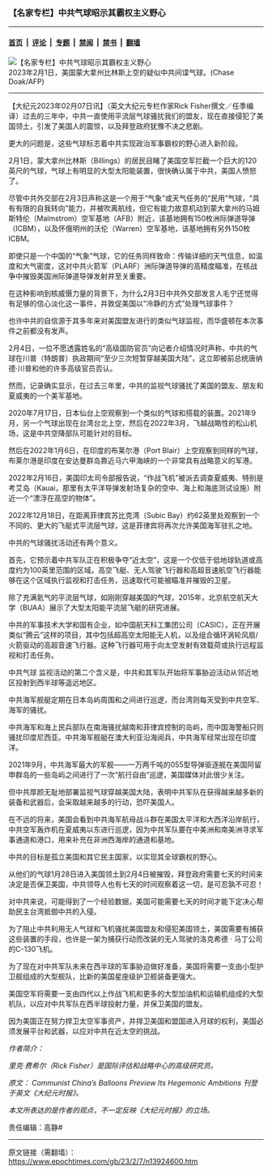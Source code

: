 ### 【名家专栏】中共气球昭示其霸权主义野心

---

#### [首页](../../../..?n13924600) &nbsp;|&nbsp; [评论](../../../../../epoch-comment?n13924600) &nbsp;|&nbsp; [专题](../../../../../epoch-special?n13924600) &nbsp;|&nbsp; [禁闻](../../../../../epoch-news?n13924600) &nbsp;|&nbsp; [禁书](../../../../../books?n13924600) &nbsp;|&nbsp; [翻墙](https://github.com/gfw-breaker/nogfw/blob/master/README.md?n13924600)


<div><img alt="【名家专栏】中共气球昭示其霸权主义野心" class="attachment-djy_600_400 size-djy_600_400 wp-post-image" src="https://i.epochtimes.com/assets/uploads/2023/02/id13924601-000_338F4KZ-1-600x400.jpg"/>
<div class="caption">
 2023年2月1日，美国蒙大拿州比林斯上空的疑似中共间谍气球。(Chase Doak/AFP)
</div></div><hr/><div class="post_content" id="artbody" itemprop="articleBody">
 <!-- article content begin -->
 <p>
  【大纪元2023年02月07日讯】（英文大纪元专栏作家Rick Fisher撰文／任季编译）过去的三年中，中共一直使用平流层气球骚扰我们的盟友，现在直接侵犯了美国领土，引发了美国人的震惊，以及拜登政府犹豫不决之悲剧。
 </p>
 <p>
  更大的问题是，这些气球标志着中共实现政治军事霸权的野心进入新阶段。
 </p>
 <p>
  2月1日，蒙大拿州比林斯（Billings）的居民目睹了美国空军拦截一个巨大的120英尺的气球，气球上有明显的大型太阳能装置，很快确认属于中共，美国人愤怒了。
 </p>
 <p>
  尽管中共外交部在2月3日声称这是一个用于“气象”或天气任务的“民用”气球，“具有有限的自我转向”能力，并被吹离航线，但它有能力故意机动到蒙大拿州的马姆斯特伦（Malmstrom）空军基地（AFB）附近，该基地拥有150枚洲际弹道导弹（ICBM），以及怀俄明州的沃伦（Warren）空军基地，该基地拥有另外150枚ICBM。
 </p>
 <p>
  即使只是一个中国的“气象”气球，它的任务同样致命：传输详细的天气信息，如温度和大气密度，这对中共火箭军（PLARF）洲际弹道导弹的高精度瞄准，在核战争中摧毁美国洲际弹道导弹发射井至关重要。
 </p>
 <p>
  在这种影响到核威慑力量的背景下，为什么2月3日中共外交部发言人毛宁还觉得有足够的信心淡化这一事件，并敦促美国以“冷静的方式”处理气球事件？
 </p>
 <p>
  也许中共的自信源于其多年来对美国盟友进行的类似气球监视，而华盛顿在本次事件之前都没有发声。
 </p>
 <p>
  2月4日，一位不愿透露姓名的“高级国防官员”向记者介绍情况时声称，中共的气球在川普（特朗普）执政期间“至少三次短暂穿越美国大陆”，这立即被前总统唐纳德‧川普和他的许多高级官员否认。
 </p>
 <p>
  然而，记录确实显示，在过去三年里，中共的监视气球骚扰了美国的盟友、朋友和夏威夷的一个美军基地。
 </p>
 <p>
  2020年7月17日，日本仙台上空观察到一个类似的气球和搭载的装置。2021年9月，另一个气球出现在台湾台北上空，然后在2022年3月，飞越战略性的松山机场，这是中共空降部队可能针对的目标。
 </p>
 <p>
  然后在2022年1月6日，在印度的布莱尔港（Port Blair）上空观察到同样的气球，布莱尔港是印度在安达曼群岛靠近马六甲海峡的一个非常具有战略意义的军港。
 </p>
 <p>
  2022年2月16日，美国印太司令部报告说，“作战飞机”被派去调查夏威夷、特别是考艾岛（Kauai，那里有太平洋导弹发射场复杂的空中、海上和海底测试设施）附近一个“漂浮在高空的物体”。
 </p>
 <p>
  2022年12月18日，在距离菲律宾苏比克湾（Subic Bay）约62英里处观察到一个不同的、更大的飞艇式平流层气球，这是菲律宾将再次允许美国海军驻扎之地。
 </p>
 <p>
  中共的气球骚扰活动还有两个意义。
 </p>
 <p>
  首先，它预示着中共军队正在积极争夺“近太空”，这是一个仅低于低地球轨道或高度约为100英里范围的区域。高空飞艇、无人驾驶飞行器和高超音速航空飞行器能够在这个区域执行监视和打击任务，迅速取代可能被瞄准并摧毁的卫星。
 </p>
 <p>
  除了充满氦气的平流层气球，如刚刚穿越美国的气球，2015年，北京航空航天大学（BUAA）展示了大型太阳能平流层飞艇的研究进展。
 </p>
 <p>
  中共的军事技术大学和国有企业，如中国航天科工集团公司（CASIC），正在开展类似“腾云”这样的项目，其中包括超高空太阳能无人机，以及组合循环涡轮风扇/火箭驱动的高超音速飞行器。这种飞行器可用于向太空发射有效载荷或执行远程监视和打击任务。
 </p>
 <p>
  <ok href="https://www.epochtimes.com/gb/tag/%E4%B8%AD%E5%85%B1%E6%B0%94%E7%90%83.html">
   中共气球
  </ok>
  监视活动的第二个含义是，中共和其军队开始将军事胁迫活动从邻近地区投射到西半球等遥远地区。
 </p>
 <p>
  中共海军舰艇定期在日本岛屿周围和之间进行巡逻，而台湾则每天受到中共空军、海军的骚扰。
 </p>
 <p>
  中共海军和海上民兵部队在南海骚扰越南和菲律宾控制的岛屿，而中国海警船只则骚扰印度尼西亚。中共海军舰艇在澳大利亚沿海阅兵，中共海军经常出现在印度洋。
 </p>
 <p>
  2021年9月，中共海军最大的军舰——一万两千吨的055型导弹驱逐舰在美国阿留申群岛的一些岛屿之间进行了一次“航行自由”巡逻，美国媒体对此很少关注。
 </p>
 <p>
  但中共厚颜无耻地部署监视气球穿越美国大陆，表明中共军队在获得越来越多新的装备和武器后，会采取越来越多的行动，恐吓美国人。
 </p>
 <p>
  在不远的将来，美国会看到中共海军航母战斗群在美国太平洋和大西洋沿岸航行，中共空军轰炸机在夏威夷以东进行巡逻，因为中共军队要在中美洲和南美洲寻求军事通道和港口，用来补充在非洲西海岸的通道和基地。
 </p>
 <p>
  中共的目标是孤立美国和其它民主国家，以实现其全球霸权的野心。
 </p>
 <p>
  从他们的气球1月28日进入美国领土到2月4日被摧毁，拜登政府需要七天的时间来决定是否保卫美国，中共领导人也有七天的时间观察着这一切，是可忍孰不可忍！
 </p>
 <p>
  对中共来说，可能得到了一个经验数据，美国可能需要七天的时间才能下定决心帮助民主台湾抵御中共的入侵。
 </p>
 <p>
  为了阻止中共利用无人气球和飞机骚扰美国盟友和侵犯美国领土，美国需要有捕获这些装置的手段，也许是一架为捕获行动而改装的无人驾驶的洛克希德
  <em>
   ‧
  </em>
  马丁公司的C-130飞机。
 </p>
 <p>
  为了现在对中共军队未来在西半球的军事胁迫做好准备，美国将需要一支由小型护卫舰组成的大型舰队，比新的美国星座级护卫舰装备更强大。
 </p>
 <p>
  美国空军将需要一支由四代以上作战飞机和更多的大型加油机和运输机组成的大型机队，以应对中共军队在西半球投射力量，并保卫美国的盟友。
 </p>
 <p>
  因为美国正在努力捍卫太空军事资产，并捍卫美国和盟国进入月球的权利，美国必须发展平台和武器，以应对中共在近太空的挑战。
 </p>
 <p>
  <em>
   作者简介：
  </em>
 </p>
 <p>
  <em>
   里克‧费希尔（Rick Fisher）是国际评估和战略中心的高级研究员。
  </em>
 </p>
 <p>
  <em>
   原文：
   <ok href="https://www.theepochtimes.com/communist-chinas-balloons-preview-its-hegemonic-ambitions_5035603.html">
    Communist China’s Balloons Preview Its Hegemonic Ambitions
   </ok>
   刊登于英文《大纪元时报》。
  </em>
 </p>
 <p>
  <em>
   本文所表达的是作者的观点，不一定反映《大纪元时报》的立场。
  </em>
 </p>
 <p>
  责任编辑：高静#
 </p>
 <!-- article content end -->
 <div id="below_article_ad">
 </div>
</div>


---

原文链接（需翻墙）：https://www.epochtimes.com/gb/23/2/7/n13924600.htm